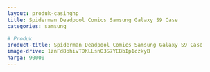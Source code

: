 ```yaml
---
layout: produk-casinghp
title: Spiderman Deadpool Comics Samsung Galaxy S9 Case
categories: samsung

# Produk
product-title: Spiderman Deadpool Comics Samsung Galaxy S9 Case
image-drive: 1znFd8phivTDKLLsnO3S7YEBbIp1czkyB
harga: 90000
---
```


